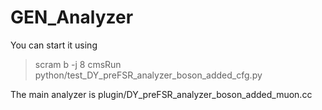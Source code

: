 # GEN_Analyzer
You can start it using 

>scram b -j 8
>cmsRun python/test_DY_preFSR_analyzer_boson_added_cfg.py

The main analyzer is
plugin/DY_preFSR_analyzer_boson_added_muon.cc

